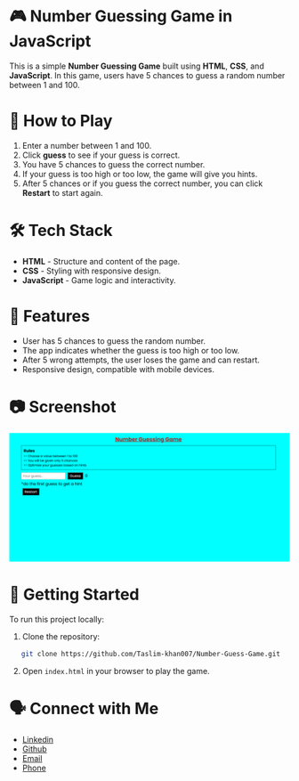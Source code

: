 # 🎮 Number Guessing Game in JavaScript
 This is a simple **Number Guessing Game** built using **HTML**, **CSS**, and **JavaScript**. In this game, users have 5 chances to guess a random number between 1 and 100.

 # 📝 How to Play
 1. Enter a number between 1 and 100.
 2. Click **guess** to see if your guess is correct.
 3. You have 5 chances to guess the correct number.
 4. If your guess is too high or too low, the game will give you hints.
 5. After 5 chances or if you guess the correct number, you can click **Restart** to start again.

 # 🛠️ Tech Stack
 - **HTML** - Structure and content of the page.
 - **CSS** - Styling with responsive design.
 - **JavaScript** - Game logic and interactivity.

# 🌟 Features
 - User has 5 chances to guess the random number.
 - The app indicates whether the guess is too high or too low.
 - After 5 wrong attempts, the user loses the game and can restart.
 - Responsive design, compatible with mobile devices.

 # 📷 Screenshot
 ![alt text](<Screenshot 2025-05-06 013807.png>)

 # 🚀 Getting Started
 To run this project locally:

1. Clone the repository:
```bash
   git clone https://github.com/Taslim-khan007/Number-Guess-Game.git
   ```
2. Open `index.html` in your browser to play the game.

# 🗣️ Connect with Me
<ul>
  <li><a href="https://www.linkedin.com/in/taslim-khan-290455336?utm_source=share&utm_campaign=share_via&utm_content=profile&utm_medium=android_app">Linkedin</a></li>
  <li><a href="https://github.com/Taslim-khan007">Github</a></a></li>
  <li><a href="taslimkhan06162@gmail.com">Email</a></li>
  <li><a href="+919508489651">Phone</a></li>
</ul>


